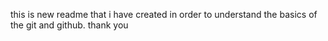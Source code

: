 this is new readme that i have created in order to understand the basics of the git and github. thank you
